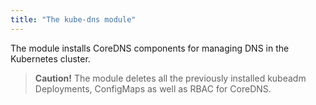```yaml
---
title: "The kube-dns module"
---
```


The module installs CoreDNS components for managing DNS in the Kubernetes cluster.

> **Caution!** The module deletes all the previously installed kubeadm Deployments, ConfigMaps as well as RBAC for CoreDNS.
